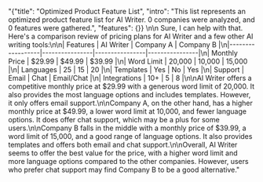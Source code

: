 "{\"title\": \"Optimized Product Feature List\", \"intro\": \"This list represents an optimized product feature list for AI Writer. 0 companies were analyzed, and 0 features were gathered.\", \"features\": {}} \n\n Sure, I can help with that. Here's a comparison review of pricing plans for AI Writer and a few other AI writing tools:\n\n| Features         | AI Writer      | Company A      | Company B      |\n|------------------|----------------|----------------|----------------|\n| Monthly Price    | $29.99         | $49.99         | $39.99         |\n| Word Limit       | 20,000         | 10,000         | 15,000         |\n| Languages        | 25             | 15             | 20             |\n| Templates        | Yes            | No             | Yes            |\n| Support          | Email          | Chat           | Email/Chat     |\n| Integrations     | 10+            | 5              | 8              |\n\nAI Writer offers a competitive monthly price at $29.99 with a generous word limit of 20,000. It also provides the most language options and includes templates. However, it only offers email support.\n\nCompany A, on the other hand, has a higher monthly price at $49.99, a lower word limit at 10,000, and fewer language options. It does offer chat support, which may be a plus for some users.\n\nCompany B falls in the middle with a monthly price of $39.99, a word limit of 15,000, and a good range of language options. It also provides templates and offers both email and chat support.\n\nOverall, AI Writer seems to offer the best value for the price, with a higher word limit and more language options compared to the other companies. However, users who prefer chat support may find Company B to be a good alternative."